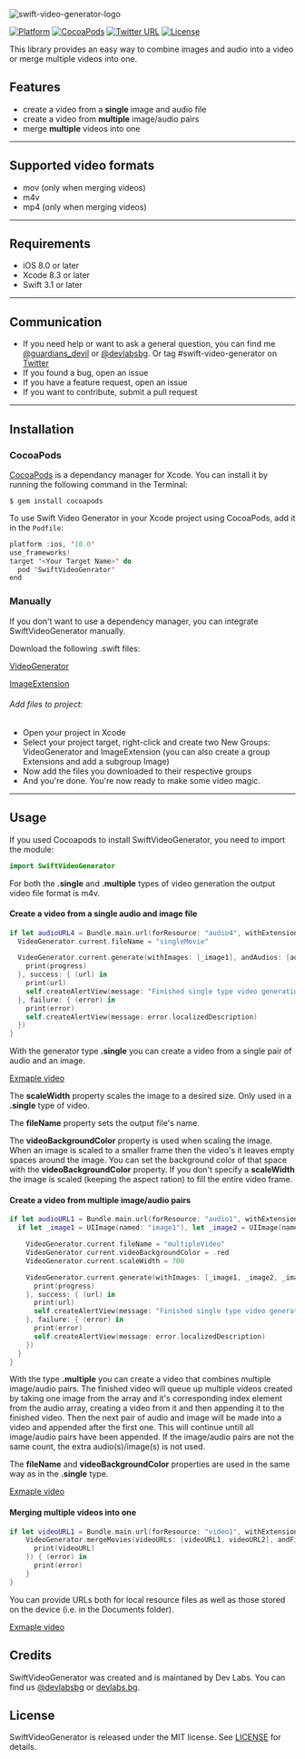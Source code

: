 ![swift-video-generator-logo](https://github.com/dev-labs-bg/swift-video-generator/blob/master/Example/SwiftVideoGenerator/Resources/swift-video-generator-logo.png)

[![Platform](https://img.shields.io/cocoapods/p/SwiftVideoGenerator.svg?style=flat-square)]() [![CocoaPods](https://img.shields.io/cocoapods/v/SwiftVideoGenerator.svg?style=flat-square)]() [![Twitter URL](https://img.shields.io/badge/twitter-@devlabsbg-blue.svg?style=flat-square)](http://twitter.com/devlabsbg) [![License](https://img.shields.io/github/license/mashape/apistatus.svg?style=flat-square)]()

This library provides an easy way to combine images and audio into a video or merge multiple videos into one.

## Features
- create a video from a **single** image and audio file
- create a video from **multiple** image/audio pairs
- merge **multiple** videos into one

---
## Supported video formats
- mov (only when merging videos)
- m4v
- mp4 (only when merging videos)

---
## Requirements
- iOS 8.0 or later
- Xcode 8.3 or later
- Swift 3.1 or later

---
## Communication
-  If you need help or want to ask a general question, you can find me [@guardians_devil](https://twitter.com/guardians_devil?lang=en) or [@devlabsbg](https://twitter.com/devlabsbg). Or tag #swift-video-generator on [Twitter](https://twitter.com/)
-  If you found a bug, open an issue
-  If you have a feature request, open an issue
-  If you want to contribute, submit a pull request

---
## Installation

### CocoaPods

[CocoaPods](https://cocoapods.org/) is a dependancy manager for Xcode. You can install it by running the following command in the Terminal:

```
$ gem install cocoapods
```

To use Swift Video Generator in your Xcode project using CocoaPods, add it in the `Podfile`:
```Swift
platform :ios, '10.0'
use_frameworks!
target '<Your Target Name>' do
  pod 'SwiftVideoGenrator'
end
```
### Manually

If you don't want to use a dependency manager, you can integrate SwiftVideoGenerator manually.

Download the following .swift files:

[VideoGenerator](https://github.com/dev-labs-bg/swift-video-generator/blob/master/SwiftVideoGenerator/Classes/VideoGenerator.swift)

[ImageExtension](https://github.com/dev-labs-bg/swift-video-generator/blob/master/SwiftVideoGenerator/Classes/ImageExtension.swift)

###### Add files to project:
- Open your project in Xcode
- Select your project target, right-click and create two New Groups: VideoGenerator and ImageExtension (you can also create a group Extensions and add a subgroup Image)
- Now add the files you downloaded to their respective groups
- And you're done. You're now ready to make some video magic.
---
## Usage

If you used Cocoapods to install SwiftVideoGenerator, you need to import the module:
```Swift
import SwiftVideoGenerator
```
For both the **.single** and **.multiple** types of video generation the output video file format is m4v.

#### Create a video from a single audio and image file

```Swift
if let audioURL4 = Bundle.main.url(forResource: "audio4", withExtension: "mp3"), let _image1 = UIImage(named: "image4") {
  VideoGenerator.current.fileName = "singleMovie"

  VideoGenerator.current.generate(withImages: [_image1], andAudios: [audioURL4], andType: .single, { (progress) in
    print(progress)
  }, success: { (url) in
    print(url)
    self.createAlertView(message: "Finished single type video generation")
  }, failure: { (error) in
    print(error)
    self.createAlertView(message: error.localizedDescription)
  })
}
```
With the generator type **.single** you can create a video from a single pair of audio and an image.

[Exmaple video](https://drive.google.com/open?id=0B_VCX_bQMRqPYVprSnQzdERLTkk)

The **scaleWidth** property scales the image to a desired size. Only used in a **.single** type of video.

The **fileName** property sets the output file's name.

The **videoBackgroundColor** property is used when scaling the image. When an image is scaled to a smaller frame then the video's it leaves empty spaces around the image. You can set the background color of that space with the **videoBackgroundColor** property. If you don't specify a **scaleWidth** the image is scaled (keeping the aspect ration) to fill the entire video frame.

#### Create a video from multiple image/audio pairs

```Swift
if let audioURL1 = Bundle.main.url(forResource: "audio1", withExtension: "mp3"), let audioURL2 = Bundle.main.url(forResource: "audio2", withExtension: "mp3"), let audioURL3 =  Bundle.main.url(forResource: "audio3", withExtension: "mp3") {
  if let _image1 = UIImage(named: "image1"), let _image2 = UIImage(named: "image2"), let _image3 = UIImage(named: "image3") {

    VideoGenerator.current.fileName = "multipleVideo"
    VideoGenerator.current.videoBackgroundColor = .red
    VideoGenerator.current.scaleWidth = 700

    VideoGenerator.current.generate(withImages: [_image1, _image2, _image3], andAudios: [audioURL1, audioURL2, audioURL3], andType: .multiple, { (progress) in
      print(progress)
    }, success: { (url) in
      print(url)
      self.createAlertView(message: "Finished single type video generation")
    }, failure: { (error) in
      print(error)
      self.createAlertView(message: error.localizedDescription)
    })
  }
}
```
With the type **.multiple** you can create a video that combines multiple image/audio pairs. The finished video will queue up multiple videos created by taking one image from the array and it's corresponding index element from the audio array, creating a video from it and then appending it to the finished video.
Then the next pair of audio and image will be made into a video and appended after the first one. This will continue untill all image/audio pairs have been appended. If the image/audio pairs are not the same count, the extra audio(s)/image(s) is not used.

The **fileName** and **videoBackgroundColor** properties are used in the same way as in the **.single** type.

[Exmaple video](https://drive.google.com/open?id=0B_VCX_bQMRqPbTdNWlQ3X3E0YUU)

#### Merging multiple videos into one

```Swift
if let videoURL1 = Bundle.main.url(forResource: "video1", withExtension: "mov"), let videoURL2 = Bundle.main.url(forResource: "video2", withExtension: "mov") {
    VideoGenerator.mergeMovies(videoURLs: [videoURL1, videoURL2], andFileName: "mergedMovie", success: { (videoURL) in
      print(videoURL)
    }) { (error) in
      print(error)
    }
}
```
You can provide URLs both for local resource files as well as those stored on the device (i.e. in the Documents folder).

[Exmaple video](https://drive.google.com/open?id=0B_VCX_bQMRqPRWJrMEt2NDA1Mms)

## Credits

SwiftVideoGenerator was created and is maintaned by Dev Labs. You can find us [@devlabsbg](https://twitter.com/devlabsbg) or [devlabs.bg](http://devlabs.bg/).

## License

SwiftVideoGenerator is released under the MIT license. See [LICENSE](https://github.com/dev-labs-bg/swift-video-generator/blob/master/LICENSE) for details.
